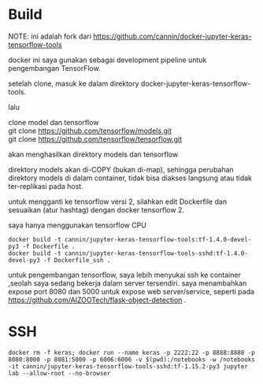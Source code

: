# Build

NOTE: ini adalah fork dari https://github.com/cannin/docker-jupyter-keras-tensorflow-tools

docker ini saya gunakan sebagai development pipeline untuk pengembangan TensorFlow.

setelah clone, masuk ke dalam direktory docker-jupyter-keras-tensorflow-tools.

lalu 

clone model dan tensorflow   
git clone https://github.com/tensorflow/models.git     
git clone https://github.com/tensorflow/tensorflow.git   

akan menghasilkan direktory models dan tensorflow

direktory models akan di-COPY (bukan di-map), sehingga perubahan direktory models di dalam container, tidak bisa diakses langsung atau tidak ter-replikasi pada host.

untuk mengganti ke tensorflow versi 2, silahkan edit Dockerfile dan sesuaikan (atur hashtag) dengan docker tensorflow 2.

saya hanya menggunakan tensorflow CPU

```
docker build -t cannin/jupyter-keras-tensorflow-tools:tf-1.4.0-devel-py3 -f Dockerfile .
docker build -t cannin/jupyter-keras-tensorflow-tools-sshd:tf-1.4.0-devel-py3 -f Dockerfile_ssh .

```

untuk pengembangan tensorflow, saya lebih menyukai ssh ke container ,seolah saya sedang bekerja dalam server tersendiri.
saya menambahkan expose port 8080 dan 5000 untuk expose web server/service, seperti pada https://github.com/AIZOOTech/flask-object-detection   .

# SSH
```
docker rm -f keras; docker run --name keras -p 2222:22 -p 8888:8888 -p 8080:8000 -p 8081:5000 -p 6006:6006 -v $(pwd):/notebooks -w /notebooks -it cannin/jupyter-keras-tensorflow-tools-sshd:tf-1.15.2-py3 jupyter lab --allow-root --no-browser

```
